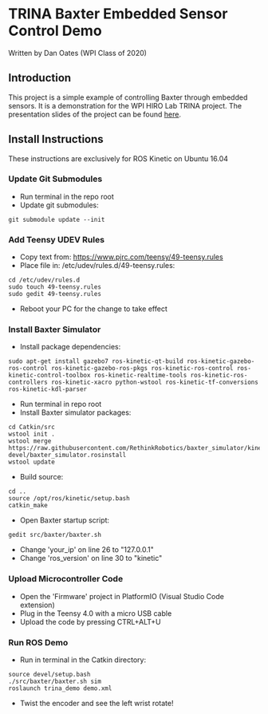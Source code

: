 # TRINA Baxter Embedded Sensor Control Demo
Written by Dan Oates (WPI Class of 2020)

## Introduction
This project is a simple example of controlling Baxter through embedded sensors. It is a demonstration for the WPI HIRO Lab TRINA project. The presentation slides of the project can be found [here](https://docs.google.com/presentation/d/1mFjvhXUYx0AkFv7CDjJy63BiGeFIoDlWnft5e-sIHR4/edit?usp=sharing).

## Install Instructions
These instructions are exclusively for ROS Kinetic on Ubuntu 16.04

### Update Git Submodules
- Run terminal in the repo root
- Update git submodules:
```
git submodule update --init
```

### Add Teensy UDEV Rules
- Copy text from: https://www.pjrc.com/teensy/49-teensy.rules
- Place file in: /etc/udev/rules.d/49-teensy.rules:
```
cd /etc/udev/rules.d
sudo touch 49-teensy.rules
sudo gedit 49-teensy.rules
```
- Reboot your PC for the change to take effect

### Install Baxter Simulator
- Install package dependencies:
```
sudo apt-get install gazebo7 ros-kinetic-qt-build ros-kinetic-gazebo-ros-control ros-kinetic-gazebo-ros-pkgs ros-kinetic-ros-control ros-kinetic-control-toolbox ros-kinetic-realtime-tools ros-kinetic-ros-controllers ros-kinetic-xacro python-wstool ros-kinetic-tf-conversions ros-kinetic-kdl-parser
```
- Run terminal in repo root
- Install Baxter simulator packages:
```
cd Catkin/src
wstool init .
wstool merge https://raw.githubusercontent.com/RethinkRobotics/baxter_simulator/kinetic-devel/baxter_simulator.rosinstall
wstool update
```
- Build source:
```
cd ..
source /opt/ros/kinetic/setup.bash
catkin_make
```
- Open Baxter startup script:
```
gedit src/baxter/baxter.sh
```
- Change 'your_ip' on line 26 to "127.0.0.1"
- Change 'ros_version' on line 30 to "kinetic"

### Upload Microcontroller Code
- Open the 'Firmware' project in PlatformIO (Visual Studio Code extension)
- Plug in the Teensy 4.0 with a micro USB cable
- Upload the code by pressing CTRL+ALT+U

### Run ROS Demo
- Run in terminal in the Catkin directory:
```
source devel/setup.bash
./src/baxter/baxter.sh sim
roslaunch trina_demo demo.xml
```
- Twist the encoder and see the left wrist rotate!
